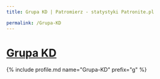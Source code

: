 ```yaml
---
title: Grupa KD | Patromierz - statystyki Patronite.pl

permalink: /Grupa-KD
---
```


# [Grupa KD](https://patronite.pl/Grupa-KD)

{% include profile.md name="Grupa-KD" prefix="g" %}
